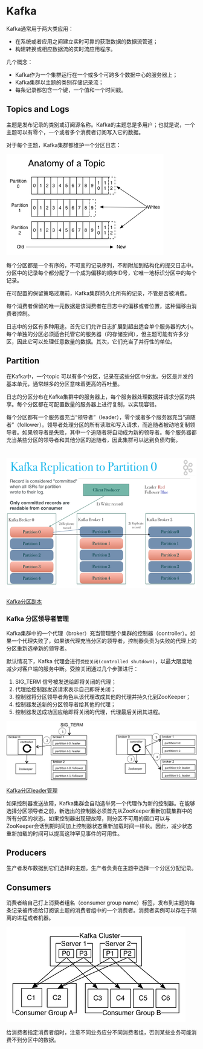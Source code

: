 # Kafka

Kafka通常用于两大类应用：

- 在系统或者应用之间建立实时可靠的获取数据的数据流管道；
- 构建转换或相应数据流的实时流应用程序。

几个概念：

- Kafka作为一个集群运行在一个或多个可跨多个数据中心的服务器上；
- Kafka集群以主题的类别存储记录流；
- 每条记录都包含一个键，一个值和一个时间戳。



## Topics and Logs

主题是发布记录的类别或订阅源名称。Kafka的主题总是多用户；也就是说，一个主题可以有零个，一个或者多个消费者订阅写入它的数据。

对于每个主题，Kafka集群都维护一个分区日志：

![分区日志](log_anatomy.png)

每个分区都是一个有序的，不可变的记录序列，不断附加到结构化的提交日志中。分区中的记录每个都分配了一个成为偏移的顺序ID号，它唯一地标识分区中的每个记录。

在可配置的保留策略过期前，Kafka集群持久化所有的记录，不管是否被消费。

每个消费者保留的唯一元数据是该消费者在日志中的偏移或者位置，这种偏移由消费者控制。

日志中的分区有多种用途。首先它们允许日志扩展到超出适合单个服务器的大小。每个单独的分区必须适合托管它的服务器（的存储空间），但主题可能有许多分区，因此它可以处理任意数量的数据。其次，它们充当了并行性的单位。

## Partition

在Kafka中，一个topic 可以有多个分区，记录在这些分区中分发。分区是并发的基本单元，通常越多的分区意味着更高的吞吐量。

日志的分区分布在Kafka集群中的服务器上，每个服务器处理数据并请求分区的共享。每个分区都在可配置数量的服务器上进行复制，以实现容错。

每个分区都有一个服务器充当“领导者”（leader），零个或者多个服务器充当“追随者”（follower）。领导者处理分区的所有读取和写入请求，而追随者被动地复制领导者。如果领导者是失败，其中一个追随者将自动成为新的领导者。每个服务器都充当某些分区的领导者和其他分区的追随者，因此集群可以达到负债均衡。

# ![kafka partition](partition-replication.png)

[Kafka分区副本](http://cloudurable.com/blog/kafka-architecture-topics/index.html)



### Kafka 分区领导者管理

Kafka集群中的一个代理（broker）充当管理整个集群的控制器（controller）。如果一个代理失败了，如果该代理充当分区的领导者，控制器负责为失败的代理上的分区重新选举新的领导者。

默认情况下，Kafka 代理会进行`受控关闭(controlled shutdown)`，以最大限度地减少对客户端的服务中断。受控关闭通过几个步骤进行：

1. SIG_TERM 信号被发送给即将关闭的代理；
2. 代理给控制器发送请求表示自己即将关闭；
3. 控制器将分区领导者角色从该代理改成其他的代理并持久化到ZooKeeper；
4. 控制器发送新的分区领导者给其他的代理；
5. 控制器发送成功回应给即将关闭的代理，代理最后关闭其进程。

![分区领导者管理示意图](partition-manage.png)

[Kafka分区leader管理](https://blogs.apache.org/kafka/entry/apache-kafka-supports-more-partitions)



如果控制器发送故障，Kafka集群会自动选举另一个代理作为新的控制器。在能够选择分区领导者之前，新选出的控制器必须首先从ZooKeeper重新加载集群中的所有分区的状态。如果控制器出现硬故障，则分区不可用的窗口可以与ZooKeeper会话到期时间加上控制器状态重新加载时间一样长。因此，减少状态重新加载的时间可以提高这种罕见事件的可用性。

## Producers

生产者发布数据到它们选择的主题。生产者负责在主题中选择一个分区分配记录。

## Consumers

消费者给自己打上消费者组名（consumer group name）标签，发布到主题的每条记录被传递给订阅该主题的消费者组中的一个消费者。消费者实例可以存在于隔离的进程或者机器。

![消费者组](consumer-groups.png)

给消费者指定消费者组时，注意不同业务应分不同消费者组，否则某些业务可能消费不到分区中的数据。

